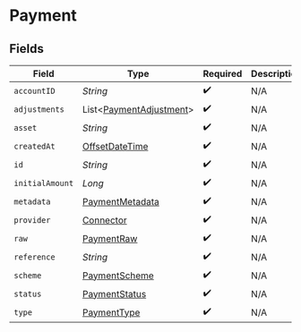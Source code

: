 # Payment


## Fields

| Field                                                                                     | Type                                                                                      | Required                                                                                  | Description                                                                               | Example                                                                                   |
| ----------------------------------------------------------------------------------------- | ----------------------------------------------------------------------------------------- | ----------------------------------------------------------------------------------------- | ----------------------------------------------------------------------------------------- | ----------------------------------------------------------------------------------------- |
| `accountID`                                                                               | *String*                                                                                  | :heavy_check_mark:                                                                        | N/A                                                                                       |                                                                                           |
| `adjustments`                                                                             | List<[PaymentAdjustment](../../models/shared/PaymentAdjustment.md)>                       | :heavy_check_mark:                                                                        | N/A                                                                                       |                                                                                           |
| `asset`                                                                                   | *String*                                                                                  | :heavy_check_mark:                                                                        | N/A                                                                                       | USD                                                                                       |
| `createdAt`                                                                               | [OffsetDateTime](https://docs.oracle.com/javase/8/docs/api/java/time/OffsetDateTime.html) | :heavy_check_mark:                                                                        | N/A                                                                                       |                                                                                           |
| `id`                                                                                      | *String*                                                                                  | :heavy_check_mark:                                                                        | N/A                                                                                       | XXX                                                                                       |
| `initialAmount`                                                                           | *Long*                                                                                    | :heavy_check_mark:                                                                        | N/A                                                                                       | 100                                                                                       |
| `metadata`                                                                                | [PaymentMetadata](../../models/shared/PaymentMetadata.md)                                 | :heavy_check_mark:                                                                        | N/A                                                                                       |                                                                                           |
| `provider`                                                                                | [Connector](../../models/shared/Connector.md)                                             | :heavy_check_mark:                                                                        | N/A                                                                                       |                                                                                           |
| `raw`                                                                                     | [PaymentRaw](../../models/shared/PaymentRaw.md)                                           | :heavy_check_mark:                                                                        | N/A                                                                                       |                                                                                           |
| `reference`                                                                               | *String*                                                                                  | :heavy_check_mark:                                                                        | N/A                                                                                       |                                                                                           |
| `scheme`                                                                                  | [PaymentScheme](../../models/shared/PaymentScheme.md)                                     | :heavy_check_mark:                                                                        | N/A                                                                                       |                                                                                           |
| `status`                                                                                  | [PaymentStatus](../../models/shared/PaymentStatus.md)                                     | :heavy_check_mark:                                                                        | N/A                                                                                       |                                                                                           |
| `type`                                                                                    | [PaymentType](../../models/shared/PaymentType.md)                                         | :heavy_check_mark:                                                                        | N/A                                                                                       |                                                                                           |
